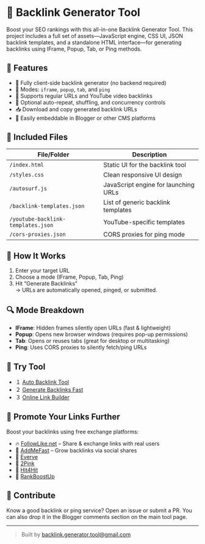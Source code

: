 # 🔗 Backlink Generator Tool

Boost your SEO rankings with this all-in-one Backlink Generator Tool. This project includes a full set of assets—JavaScript engine, CSS UI, JSON backlink templates, and a standalone HTML interface—for generating backlinks using IFrame, Popup, Tab, or Ping methods.

## 🚀 Features

- 🔄 Fully client-side backlink generator (no backend required)
- 🔧 Modes: `iframe`, `popup`, `tab`, and `ping`
- 🎥 Supports regular URLs and YouTube video backlinks
- 🔁 Optional auto-repeat, shuffling, and concurrency controls
- 📥 Download and copy generated backlink URLs
- 🧩 Easily embeddable in Blogger or other CMS platforms

## 📁 Included Files

| File/Folder            | Description                                  |
|------------------------|----------------------------------------------|
| `/index.html`          | Static UI for the backlink tool              |
| `/styles.css`          | Clean responsive UI design                   |
| `/autosurf.js`         | JavaScript engine for launching URLs         |
| `/backlink-templates.json` | List of generic backlink templates       |
| `/youtube-backlink-templates.json` | YouTube-specific templates       |
| `/cors-proxies.json`   | CORS proxies for ping mode                   |

## 🧠 How It Works

1. Enter your target URL
2. Choose a mode (IFrame, Popup, Tab, Ping)
3. Hit “Generate Backlinks”  
   → URLs are automatically opened, pinged, or submitted.

## 🔍 Mode Breakdown

- **IFrame**: Hidden frames silently open URLs (fast & lightweight)
- **Popup**: Opens new browser windows (requires pop-up permissions)
- **Tab**: Opens or reuses tabs (great for desktop or multitasking)
- **Ping**: Uses CORS proxies to silently fetch/ping URLs

## 🔗 Try Tool
- １ [Auto Backlink Tool](https://autobacklinktoolonline.blogspot.com/)
- ２ [Generate Backlinks Fast](https://fastbacklinkgenerator.blogspot.com/)
- ３ [Online Link Builder](https://onlinelinkbuildertool.blogspot.com/)

## 📢 Promote Your Links Further

Boost your backlinks using free exchange platforms:

- 🔥 [FollowLike.net](https://www.followlike.net/?r=19384926) – Share & exchange links with real users
- 🚀 [AddMeFast](https://addmefast.com/?ref=SZ8JCOJL) – Grow backlinks via social shares
- 🔗 [Everve](https://everve.net/ref/343736/)
- 🔗 [2Pink](https://2pink.org/en/register?ref=119334)
- 🔗 [Hit4Hit](https://www.hit4hit.org/?ref=mart192a)
- 🔗 [RankBoostUp](https://rankboostup.com/?refid=510070)

## 💬 Contribute

Know a good backlink or ping service? Open an issue or submit a PR. You can also drop it in the Blogger comments section on the main tool page.

---

> Built by [backlink.generator.tool@gmail.com](mailto:backlink.generator.tool@gmail.com)
